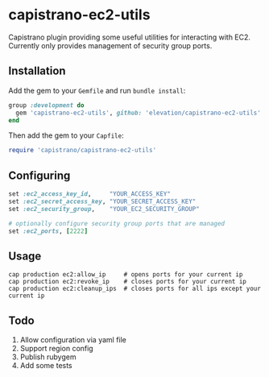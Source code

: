 # capistrano-ec2-utils

Capistrano plugin providing some useful utilities for interacting with EC2.
Currently only provides management of security group ports.

## Installation

Add the gem to your `Gemfile` and run `bundle install`:

```ruby
group :development do
  gem 'capistrano-ec2-utils', github: 'elevation/capistrano-ec2-utils'
end
```

Then add the gem to your `Capfile`:

```ruby
require 'capistrano/capistrano-ec2-utils'
```

## Configuring

```ruby
set :ec2_access_key_id,     "YOUR_ACCESS_KEY"
set :ec2_secret_access_key, "YOUR_SECRET_ACCESS_KEY"
set :ec2_security_group,    "YOUR_EC2_SECURITY_GROUP"

# optionally configure security group ports that are managed
set :ec2_ports, [2222]

```

## Usage

```
cap production ec2:allow_ip     # opens ports for your current ip
cap production ec2:revoke_ip    # closes ports for your current ip
cap production ec2:cleanup_ips  # closes ports for all ips except your current ip
```

## Todo

1. Allow configuration via yaml file
2. Support region config
3. Publish rubygem
4. Add some tests
